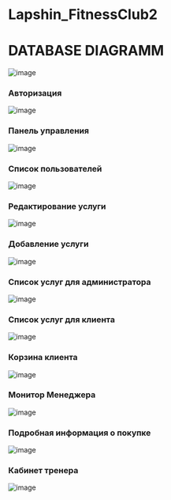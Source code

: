 # Lapshin_FitnessClub2

<h1>DATABASE DIAGRAMM</h1>

![image](https://user-images.githubusercontent.com/109417433/231173481-631e3e5d-2ac8-433b-be86-accd98810b93.png)

<h3>Авторизация</h3>

![image](https://user-images.githubusercontent.com/109417433/223378174-3d927ac8-3781-4b4e-bbba-9dc1c9f53c14.png)


<h3>Панель управления</h3>

![image](https://user-images.githubusercontent.com/109417433/229789974-8beafbc1-64ba-4a44-b289-64ac75921cc7.png)


<h3>Список пользователей</h3>

![image](https://user-images.githubusercontent.com/109417433/224669709-e526ef1a-0be8-4829-848d-d9c0ccd33b08.png)


<h3>Редактирование услуги</h3>

![image](https://user-images.githubusercontent.com/109417433/224669833-4c1a73a9-0c4d-4ac9-8df5-aa6d67ac7739.png)


<h3>Добавление услуги</h3>

![image](https://user-images.githubusercontent.com/109417433/224669917-e58d0ceb-f53e-4ea2-b845-06dad91c89ed.png)


<h3>Список услуг для администратора</h3>

![image](https://user-images.githubusercontent.com/109417433/226544993-0fd664be-d74f-4a73-85b8-295cfae652bd.png)


<h3>Список услуг для клиента</h3>

![image](https://user-images.githubusercontent.com/109417433/226545146-54320f89-d49f-41f8-ab91-fdf881d559c5.png)


<h3>Корзина клиента</h3>

![image](https://user-images.githubusercontent.com/109417433/226545241-073544a3-6c58-432c-a5ff-e5f5755ad0e3.png)


<h3>Монитор Менеджера</h3>

![image](https://user-images.githubusercontent.com/109417433/229790181-bd3be8c5-9a2f-4206-bf66-bdad35f41132.png)


<h3>Подробная информация о покупке</h3>

![image](https://user-images.githubusercontent.com/109417433/229790300-5aa57e4e-7569-4528-9d88-589d1ce67f23.png)

<h3>Кабинет тренера</h3>

![image](https://user-images.githubusercontent.com/109417433/231173342-219f55c3-c64f-4e5f-8ba5-4a100484be26.png)
